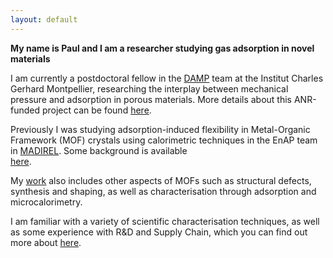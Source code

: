 ```yaml
---
layout: default
---
```



**My name is Paul and I am a researcher studying gas adsorption in novel materials**

I am currently a postdoctoral fellow in the 
[DAMP](https://anr.fr/Project-ANR-17-CE29-0003) 
team at the Institut Charles Gerhard Montpellier, researching
the interplay between mechanical pressure and adsorption in porous materials.
More details about this ANR-funded project can be found 
[here](https://anr.fr/Project-ANR-17-CE29-0003).

Previously I was studying adsorption-induced flexibility in Metal-Organic 
Framework (MOF) crystals using calorimetric techniques in the EnAP team in
[MADIREL](http://madirel.univ-amu.fr/node/99). Some background is available  
[here](http://www.anr.fr/Project-ANR-17-CE08-0048).

My [work](/projects) also includes other aspects of MOFs such as structural
defects, synthesis and shaping, as well as characterisation through 
adsorption and microcalorimetry.

I am familiar with a variety of scientific characterisation techniques,
as well as some experience with R&D and Supply Chain, which you can find 
out more about [here](/about).
